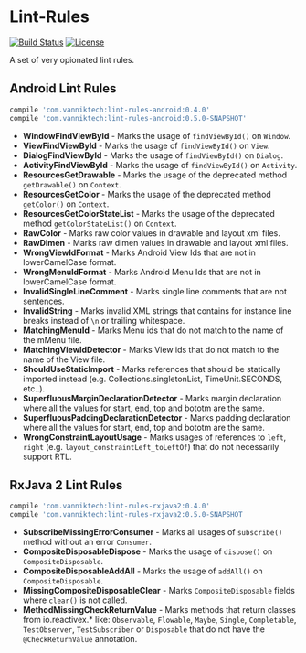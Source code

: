 Lint-Rules
==========

[![Build Status](https://travis-ci.org/vanniktech/lint-rules.svg?branch=master)](https://travis-ci.org/vanniktech/lint-rules?branch=master)
[![License](http://img.shields.io/:license-apache-blue.svg)](http://www.apache.org/licenses/LICENSE-2.0.html)

A set of very opionated lint rules.

## Android Lint Rules

```groovy
compile 'com.vanniktech:lint-rules-android:0.4.0'
compile 'com.vanniktech:lint-rules-android:0.5.0-SNAPSHOT'
```

- **WindowFindViewById** - Marks the usage of `findViewById()` on `Window`.
- **ViewFindViewById** - Marks the usage of `findViewById()` on `View`.
- **DialogFindViewById** - Marks the usage of `findViewById()` on `Dialog`.
- **ActivityFindViewById** - Marks the usage of `findViewById()` on `Activity`.
- **ResourcesGetDrawable** - Marks the usage of the deprecated method `getDrawable()` on `Context`.
- **ResourcesGetColor** - Marks the usage of the deprecated method `getColor()` on `Context`.
- **ResourcesGetColorStateList** - Marks the usage of the deprecated method `getColorStateList()` on `Context`.
- **RawColor** - Marks raw color values in drawable and layout xml files.
- **RawDimen** - Marks raw dimen values in drawable and layout xml files.
- **WrongViewIdFormat** - Marks Android View Ids that are not in lowerCamelCase format.
- **WrongMenuIdFormat** - Marks Android Menu Ids that are not in lowerCamelCase format.
- **InvalidSingleLineComment** - Marks single line comments that are not sentences.
- **InvalidString** - Marks invalid XML strings that contains for instance line breaks instead of `\n` or trailing whitespace.
- **MatchingMenuId** - Marks Menu ids that do not match to the name of the mMenu file.
- **MatchingViewIdDetector** - Marks View ids that do not match to the name of the View file.
- **ShouldUseStaticImport** - Marks references that should be statically imported instead (e.g. Collections.singletonList, TimeUnit.SECONDS, etc..).
- **SuperfluousMarginDeclarationDetector** - Marks margin declaration where all the values for start, end, top and bototm are the same.
- **SuperfluousPaddingDeclarationDetector** - Marks padding declaration where all the values for start, end, top and bototm are the same.
- **WrongConstraintLayoutUsage** - Marks usages of references to `left`, `right` (e.g. `layout_constraintLeft_toLeftOf`) that do not necessarily support RTL.

## RxJava 2 Lint Rules

```groovy
compile 'com.vanniktech:lint-rules-rxjava2:0.4.0'
compile 'com.vanniktech:lint-rules-rxjava2:0.5.0-SNAPSHOT
```

- **SubscribeMissingErrorConsumer** - Marks all usages of `subscribe()` method without an error `Consumer`.
- **CompositeDisposableDispose** - Marks the usage of `dispose()` on `CompositeDisposable`.
- **CompositeDisposableAddAll** - Marks the usage of `addAll()` on `CompositeDisposable`.
- **MissingCompositeDisposableClear** - Marks `CompositeDisposable` fields where `clear()` is not called.
- **MethodMissingCheckReturnValue** - Marks methods that return classes from io.reactivex.* like: `Observable`, `Flowable`, `Maybe`, `Single`, `Completable`, `TestObserver`, `TestSubscriber` or `Disposable` that do not have the `@CheckReturnValue` annotation.